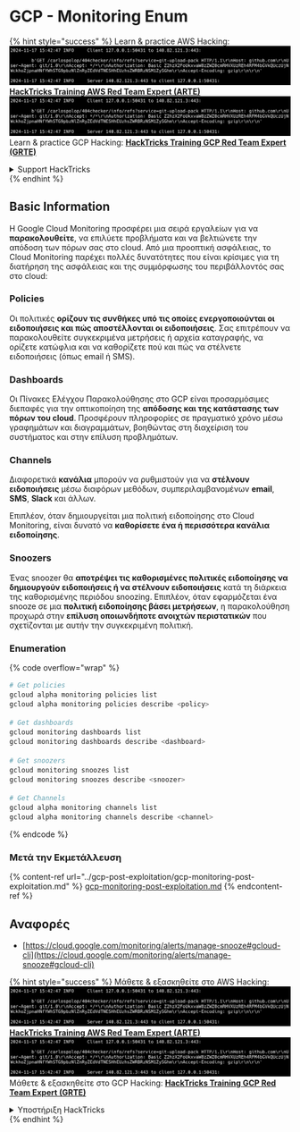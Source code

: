 # GCP - Monitoring Enum

{% hint style="success" %}
Learn & practice AWS Hacking:<img src="../../../.gitbook/assets/image (1).png" alt="" data-size="line">[**HackTricks Training AWS Red Team Expert (ARTE)**](https://training.hacktricks.xyz/courses/arte)<img src="../../../.gitbook/assets/image (1).png" alt="" data-size="line">\
Learn & practice GCP Hacking: <img src="../../../.gitbook/assets/image (2).png" alt="" data-size="line">[**HackTricks Training GCP Red Team Expert (GRTE)**<img src="../../../.gitbook/assets/image (2).png" alt="" data-size="line">](https://training.hacktricks.xyz/courses/grte)

<details>

<summary>Support HackTricks</summary>

* Check the [**subscription plans**](https://github.com/sponsors/carlospolop)!
* **Join the** 💬 [**Discord group**](https://discord.gg/hRep4RUj7f) or the [**telegram group**](https://t.me/peass) or **follow** us on **Twitter** 🐦 [**@hacktricks\_live**](https://twitter.com/hacktricks\_live)**.**
* **Share hacking tricks by submitting PRs to the** [**HackTricks**](https://github.com/carlospolop/hacktricks) and [**HackTricks Cloud**](https://github.com/carlospolop/hacktricks-cloud) github repos.

</details>
{% endhint %}

## Basic Information

Η Google Cloud Monitoring προσφέρει μια σειρά εργαλείων για να **παρακολουθείτε**, να επιλύετε προβλήματα και να βελτιώνετε την απόδοση των πόρων σας στο cloud. Από μια προοπτική ασφάλειας, το Cloud Monitoring παρέχει πολλές δυνατότητες που είναι κρίσιμες για τη διατήρηση της ασφάλειας και της συμμόρφωσης του περιβάλλοντός σας στο cloud:

### Policies

Οι πολιτικές **ορίζουν τις συνθήκες υπό τις οποίες ενεργοποιούνται οι ειδοποιήσεις και πώς αποστέλλονται οι ειδοποιήσεις**. Σας επιτρέπουν να παρακολουθείτε συγκεκριμένα μετρήσεις ή αρχεία καταγραφής, να ορίζετε κατώφλια και να καθορίζετε πού και πώς να στέλνετε ειδοποιήσεις (όπως email ή SMS).

### Dashboards

Οι Πίνακες Ελέγχου Παρακολούθησης στο GCP είναι προσαρμόσιμες διεπαφές για την οπτικοποίηση της **απόδοσης και της κατάστασης των πόρων του cloud**. Προσφέρουν πληροφορίες σε πραγματικό χρόνο μέσω γραφημάτων και διαγραμμάτων, βοηθώντας στη διαχείριση του συστήματος και στην επίλυση προβλημάτων.

### Channels

Διαφορετικά **κανάλια** μπορούν να ρυθμιστούν για να **στέλνουν ειδοποιήσεις** μέσω διαφόρων μεθόδων, συμπεριλαμβανομένων **email**, **SMS**, **Slack** και άλλων.

Επιπλέον, όταν δημιουργείται μια πολιτική ειδοποίησης στο Cloud Monitoring, είναι δυνατό να **καθορίσετε ένα ή περισσότερα κανάλια ειδοποίησης**.

### Snoozers

Ένας snoozer θα **αποτρέψει τις καθορισμένες πολιτικές ειδοποίησης να δημιουργούν ειδοποιήσεις ή να στέλνουν ειδοποιήσεις** κατά τη διάρκεια της καθορισμένης περιόδου snoozing. Επιπλέον, όταν εφαρμόζεται ένα snooze σε μια **πολιτική ειδοποίησης βάσει μετρήσεων**, η παρακολούθηση προχωρά στην **επίλυση οποιωνδήποτε ανοιχτών περιστατικών** που σχετίζονται με αυτήν την συγκεκριμένη πολιτική.

### Enumeration

{% code overflow="wrap" %}
```bash
# Get policies
gcloud alpha monitoring policies list
gcloud alpha monitoring policies describe <policy>

# Get dashboards
gcloud monitoring dashboards list
gcloud monitoring dashboards describe <dashboard>

# Get snoozers
gcloud monitoring snoozes list
gcloud monitoring snoozes describe <snoozer>

# Get Channels
gcloud alpha monitoring channels list
gcloud alpha monitoring channels describe <channel>
```
{% endcode %}

### Μετά την Εκμετάλλευση

{% content-ref url="../gcp-post-exploitation/gcp-monitoring-post-exploitation.md" %}
[gcp-monitoring-post-exploitation.md](../gcp-post-exploitation/gcp-monitoring-post-exploitation.md)
{% endcontent-ref %}

## Αναφορές

* [https://cloud.google.com/monitoring/alerts/manage-snooze#gcloud-cli](https://cloud.google.com/monitoring/alerts/manage-snooze#gcloud-cli)

{% hint style="success" %}
Μάθετε & εξασκηθείτε στο AWS Hacking:<img src="../../../.gitbook/assets/image (1).png" alt="" data-size="line">[**HackTricks Training AWS Red Team Expert (ARTE)**](https://training.hacktricks.xyz/courses/arte)<img src="../../../.gitbook/assets/image (1).png" alt="" data-size="line">\
Μάθετε & εξασκηθείτε στο GCP Hacking: <img src="../../../.gitbook/assets/image (2).png" alt="" data-size="line">[**HackTricks Training GCP Red Team Expert (GRTE)**<img src="../../../.gitbook/assets/image (2).png" alt="" data-size="line">](https://training.hacktricks.xyz/courses/grte)

<details>

<summary>Υποστήριξη HackTricks</summary>

* Ελέγξτε τα [**σχέδια συνδρομής**](https://github.com/sponsors/carlospolop)!
* **Εγγραφείτε στην** 💬 [**ομάδα Discord**](https://discord.gg/hRep4RUj7f) ή στην [**ομάδα telegram**](https://t.me/peass) ή **ακολουθήστε** μας στο **Twitter** 🐦 [**@hacktricks\_live**](https://twitter.com/hacktricks\_live)**.**
* **Μοιραστείτε κόλπα hacking υποβάλλοντας PRs στα** [**HackTricks**](https://github.com/carlospolop/hacktricks) και [**HackTricks Cloud**](https://github.com/carlospolop/hacktricks-cloud) github repos.

</details>
{% endhint %}
